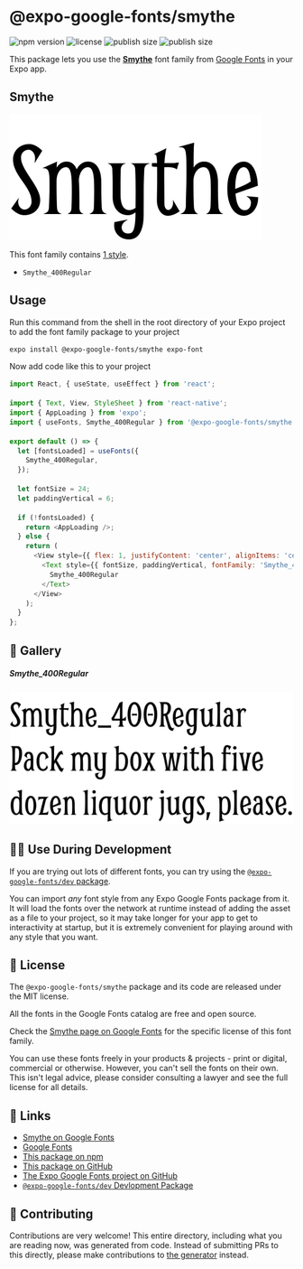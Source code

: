 # @expo-google-fonts/smythe

![npm version](https://flat.badgen.net/npm/v/@expo-google-fonts/smythe)
![license](https://flat.badgen.net/github/license/expo/google-fonts)
![publish size](https://flat.badgen.net/packagephobia/install/@expo-google-fonts/smythe)
![publish size](https://flat.badgen.net/packagephobia/publish/@expo-google-fonts/smythe)

This package lets you use the [**Smythe**](https://fonts.google.com/specimen/Smythe) font family from [Google Fonts](https://fonts.google.com/) in your Expo app.

## Smythe

![Smythe](./font-family.png)

This font family contains [1 style](#-gallery).

- `Smythe_400Regular`

## Usage

Run this command from the shell in the root directory of your Expo project to add the font family package to your project
```sh
expo install @expo-google-fonts/smythe expo-font
```

Now add code like this to your project
```js
import React, { useState, useEffect } from 'react';

import { Text, View, StyleSheet } from 'react-native';
import { AppLoading } from 'expo';
import { useFonts, Smythe_400Regular } from '@expo-google-fonts/smythe';

export default () => {
  let [fontsLoaded] = useFonts({
    Smythe_400Regular,
  });

  let fontSize = 24;
  let paddingVertical = 6;

  if (!fontsLoaded) {
    return <AppLoading />;
  } else {
    return (
      <View style={{ flex: 1, justifyContent: 'center', alignItems: 'center' }}>
        <Text style={{ fontSize, paddingVertical, fontFamily: 'Smythe_400Regular' }}>
          Smythe_400Regular
        </Text>
      </View>
    );
  }
};

```

## 🔡 Gallery

##### Smythe_400Regular
![Smythe_400Regular](./Smythe_400Regular.ttf.png)


## 👩‍💻 Use During Development

If you are trying out lots of different fonts, you can try using the [`@expo-google-fonts/dev` package](https://github.com/expo/google-fonts/tree/master/font-packages/dev#readme).

You can import *any* font style from any Expo Google Fonts package from it. It will load the fonts
over the network at runtime instead of adding the asset as a file to your project, so it may take longer
for your app to get to interactivity at startup, but it is extremely convenient
for playing around with any style that you want.

## 📖 License

The `@expo-google-fonts/smythe` package and its code are released under the MIT license.

All the fonts in the Google Fonts catalog are free and open source.

Check the [Smythe page on Google Fonts](https://fonts.google.com/specimen/Smythe) for the specific license of this font family.

You can use these fonts freely in your products & projects - print or digital, commercial or otherwise. However, you can't sell the fonts on their own. This isn't legal advice, please consider consulting a lawyer and see the full license for all details.

## 🔗 Links

- [Smythe on Google Fonts](https://fonts.google.com/specimen/Smythe)
- [Google Fonts](https://fonts.google.com/)
- [This package on npm](https://www.npmjs.com/package/@expo-google-fonts/smythe)
- [This package on GitHub](https://github.com/expo/google-fonts/tree/master/font-packages/smythe)
- [The Expo Google Fonts project on GitHub](https://github.com/expo/google-fonts)
- [`@expo-google-fonts/dev` Devlopment Package](https://github.com/expo/google-fonts/tree/master/font-packages/dev)

## 🤝 Contributing

Contributions are very welcome! This entire directory, including what you are reading now, was generated from code. Instead of submitting PRs to this directly, please make contributions to [the generator](https://github.com/expo/google-fonts/tree/master/packages/generator) instead.
